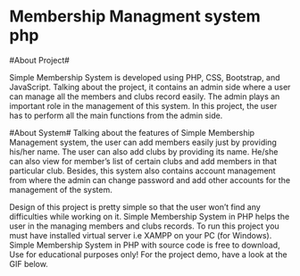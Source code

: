 #  Membership Managment system php

#About Project#

Simple Membership System is developed using PHP, CSS, Bootstrap, and JavaScript. Talking about the project, it contains an admin side where a user can manage all the members and clubs record easily. The admin plays an important role in the management of this system. In this project, the user has to perform all the main functions from the admin side.

#About System#
Talking about the features of Simple Membership Management system, the user can add members easily just by providing his/her name. The user can also add clubs by providing its name. He/she can also view for member’s list of certain clubs and add members in that particular club. Besides, this system also contains account management from where the admin can change password and add other accounts for the management of the system.

Design of this project is pretty simple so that the user won’t find any difficulties while working on it. Simple Membership System in PHP helps the user in the managing members and clubs records. To run this project you must have installed virtual server i.e XAMPP on your PC (for Windows). Simple Membership System in PHP with source code is free to download, Use for educational purposes only! For the project demo, have a look at the GIF below.

